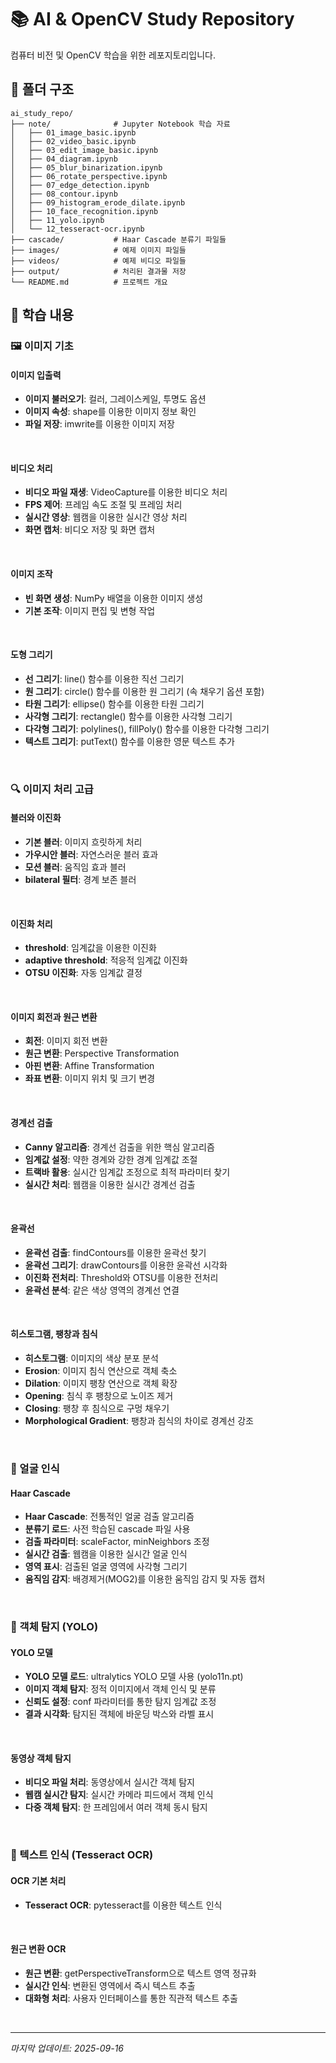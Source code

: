 # 📚 AI & OpenCV Study Repository

컴퓨터 비전 및 OpenCV 학습을 위한 레포지토리입니다.

## 📂 폴더 구조
```
ai_study_repo/
├── note/              # Jupyter Notebook 학습 자료
│   ├── 01_image_basic.ipynb
│   ├── 02_video_basic.ipynb
│   ├── 03_edit_image_basic.ipynb
│   ├── 04_diagram.ipynb
│   ├── 05_blur_binarization.ipynb
│   ├── 06_rotate_perspective.ipynb
│   ├── 07_edge_detection.ipynb
│   ├── 08_contour.ipynb
│   ├── 09_histogram_erode_dilate.ipynb
│   ├── 10_face_recognition.ipynb
│   ├── 11_yolo.ipynb
│   └── 12_tesseract-ocr.ipynb
├── cascade/           # Haar Cascade 분류기 파일들
├── images/            # 예제 이미지 파일들
├── videos/            # 예제 비디오 파일들
├── output/            # 처리된 결과물 저장
└── README.md          # 프로젝트 개요
```

## 📂 학습 내용

### 🖼️ 이미지 기초
#### 이미지 입출력
- **이미지 불러오기**: 컬러, 그레이스케일, 투명도 옵션
- **이미지 속성**: shape를 이용한 이미지 정보 확인
- **파일 저장**: imwrite를 이용한 이미지 저장

<br/>

#### 비디오 처리
- **비디오 파일 재생**: VideoCapture를 이용한 비디오 처리
- **FPS 제어**: 프레임 속도 조절 및 프레임 처리
- **실시간 영상**: 웹캠을 이용한 실시간 영상 처리
- **화면 캡처**: 비디오 저장 및 화면 캡처

<br/>

#### 이미지 조작
- **빈 화면 생성**: NumPy 배열을 이용한 이미지 생성
- **기본 조작**: 이미지 편집 및 변형 작업

<br/>

#### 도형 그리기
- **선 그리기**: line() 함수를 이용한 직선 그리기
- **원 그리기**: circle() 함수를 이용한 원 그리기 (속 채우기 옵션 포함)
- **타원 그리기**: ellipse() 함수를 이용한 타원 그리기
- **사각형 그리기**: rectangle() 함수를 이용한 사각형 그리기
- **다각형 그리기**: polylines(), fillPoly() 함수를 이용한 다각형 그리기
- **텍스트 그리기**: putText() 함수를 이용한 영문 텍스트 추가

<br/>

### 🔍 이미지 처리 고급
#### 블러와 이진화
- **기본 블러**: 이미지 흐릿하게 처리
- **가우시안 블러**: 자연스러운 블러 효과
- **모션 블러**: 움직임 효과 블러
- **bilateral 필터**: 경계 보존 블러

<br/>

#### 이진화 처리
- **threshold**: 임계값을 이용한 이진화
- **adaptive threshold**: 적응적 임계값 이진화
- **OTSU 이진화**: 자동 임계값 결정

<br/>

#### 이미지 회전과 원근 변환
- **회전**: 이미지 회전 변환
- **원근 변환**: Perspective Transformation
- **아핀 변환**: Affine Transformation
- **좌표 변환**: 이미지 위치 및 크기 변경

<br/>

#### 경계선 검출
- **Canny 알고리즘**: 경계선 검출을 위한 핵심 알고리즘
- **임계값 설정**: 약한 경계와 강한 경계 임계값 조절
- **트랙바 활용**: 실시간 임계값 조정으로 최적 파라미터 찾기
- **실시간 처리**: 웹캠을 이용한 실시간 경계선 검출

<br/>

#### 윤곽선
- **윤곽선 검출**: findContours를 이용한 윤곽선 찾기
- **윤곽선 그리기**: drawContours를 이용한 윤곽선 시각화
- **이진화 전처리**: Threshold와 OTSU를 이용한 전처리
- **윤곽선 분석**: 같은 색상 영역의 경계선 연결

<br/>

#### 히스토그램, 팽창과 침식
- **히스토그램**: 이미지의 색상 분포 분석
- **Erosion**: 이미지 침식 연산으로 객체 축소
- **Dilation**: 이미지 팽창 연산으로 객체 확장
- **Opening**: 침식 후 팽창으로 노이즈 제거
- **Closing**: 팽창 후 침식으로 구멍 채우기
- **Morphological Gradient**: 팽창과 침식의 차이로 경계선 강조

<br/>

### 🤖 얼굴 인식
#### Haar Cascade
- **Haar Cascade**: 전통적인 얼굴 검출 알고리즘
- **분류기 로드**: 사전 학습된 cascade 파일 사용
- **검출 파라미터**: scaleFactor, minNeighbors 조정
- **실시간 검출**: 웹캠을 이용한 실시간 얼굴 인식
- **영역 표시**: 검출된 얼굴 영역에 사각형 그리기
- **움직임 감지**: 배경제거(MOG2)를 이용한 움직임 감지 및 자동 캡처

<br/>

### 🎯 객체 탐지 (YOLO)
#### YOLO 모델
- **YOLO 모델 로드**: ultralytics YOLO 모델 사용 (yolo11n.pt)
- **이미지 객체 탐지**: 정적 이미지에서 객체 인식 및 분류
- **신뢰도 설정**: conf 파라미터를 통한 탐지 임계값 조정
- **결과 시각화**: 탐지된 객체에 바운딩 박스와 라벨 표시

<br/>

#### 동영상 객체 탐지
- **비디오 파일 처리**: 동영상에서 실시간 객체 탐지
- **웹캠 실시간 탐지**: 실시간 카메라 피드에서 객체 인식
- **다중 객체 탐지**: 한 프레임에서 여러 객체 동시 탐지

<br/>

### 📝 텍스트 인식 (Tesseract OCR)
#### OCR 기본 처리
- **Tesseract OCR**: pytesseract를 이용한 텍스트 인식

<br/>

#### 원근 변환 OCR
- **원근 변환**: getPerspectiveTransform으로 텍스트 영역 정규화
- **실시간 인식**: 변환된 영역에서 즉시 텍스트 추출
- **대화형 처리**: 사용자 인터페이스를 통한 직관적 텍스트 추출

<br/>

---
*마지막 업데이트: 2025-09-16*